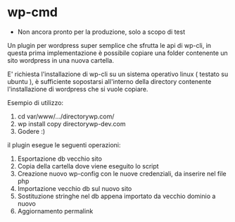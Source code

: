 # wp-cmd
* Non ancora pronto per la produzione, solo a scopo di test

Un plugin per wordpress super semplice che sfrutta le api di wp-cli, in questa prima implementazione è possibile copiare una folder contenente un sito wordpress in una nuova cartella.

E' richiesta l'installazione di wp-cli su un sistema operativo linux ( testato su ubuntu ), è sufficiente sopostarsi all'interno della directory contenente l'installazione di wordpress che si vuole copiare.

Esempio di utilizzo:

1. cd var/www/.../directorywp.com/
2. wp install copy directorywp-dev.com
3. Godere :)

il plugin esegue le seguenti operazioni:

1. Esportazione db vecchio sito
2. Copia della cartella dove viene eseguito lo script
3. Creazione nuovo wp-config con le nuove credenziali, da inserire nel file php
4. Importazione vecchio db sul nuovo sito
5. Sostituzione stringhe nel db appena importato da vecchio dominio a nuovo
6. Aggiornamento permalink
